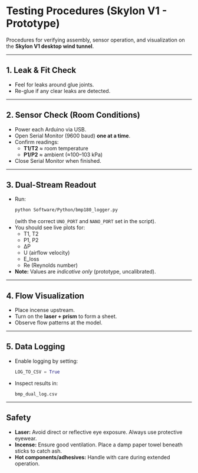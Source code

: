# Testing Procedures (Skylon V1 - Prototype)

Procedures for verifying assembly, sensor operation, and visualization on the **Skylon V1 desktop wind tunnel**.

---

## 1. Leak & Fit Check

- Feel for leaks around glue joints.  
- Re-glue if any clear leaks are detected.  

---

## 2. Sensor Check (Room Conditions)

- Power each Arduino via USB.  
- Open Serial Monitor (9600 baud) **one at a time**.  
- Confirm readings:  
  - **T1/T2** ≈ room temperature  
  - **P1/P2** ≈ ambient (≈100–103 kPa)  
- Close Serial Monitor when finished.  

---

## 3. Dual-Stream Readout

- Run:  
  ```bash
  python Software/Python/bmp180_logger.py
  ```  
  (with the correct `UNO_PORT` and `NANO_PORT` set in the script).  
- You should see live plots for:  
  - T1, T2  
  - P1, P2  
  - ΔP  
  - U (airflow velocity)  
  - E_loss  
  - Re (Reynolds number)  
- **Note:** Values are *indicative only* (prototype, uncalibrated).  

---

## 4. Flow Visualization

- Place incense upstream.  
- Turn on the **laser + prism** to form a sheet.  
- Observe flow patterns at the model.  

---

## 5. Data Logging

- Enable logging by setting:  
  ```python
  LOG_TO_CSV = True
  ```  
- Inspect results in:  
  ```
  bmp_dual_log.csv
  ```  

---

## Safety

- **Laser:** Avoid direct or reflective eye exposure. Always use protective eyewear.  
- **Incense:** Ensure good ventilation. Place a damp paper towel beneath sticks to catch ash.  
- **Hot components/adhesives:** Handle with care during extended operation.  
